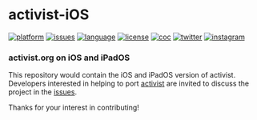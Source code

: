# activist-iOS

[![platform](https://img.shields.io/badge/iOS%20│%20iPadOS-999999.svg?logo=apple&logoColor=ffffff)](https://github.com/activist-org/activist-iOS)
[![issues](https://img.shields.io/github/issues/activist-org/activist-iOS?label=%20&logo=github)](https://github.com/activist-org/activist-iOS/issues)
[![language](https://img.shields.io/badge/Swift%205-F0513C.svg?logo=swift&logoColor=ffffff)](https://github.com/activist-org/activist-iOS/blob/main/CONTRIBUTING.md)
[![license](https://img.shields.io/github/license/activist-org/activist-iOS.svg?label=%20)](https://github.com/activist-org/activist-iOS/blob/main/LICENSE.txt)
[![coc](https://img.shields.io/badge/Contributor%20Covenant-ff69b4.svg)](https://github.com/activist-org/activist-iOS/blob/main/.github/CODE_OF_CONDUCT.md)
[![twitter](https://img.shields.io/badge/Twitter-1DA1F2.svg?logo=twitter&logoColor=ffffff)](https://twitter.com/activist_org)
[![instagram](https://img.shields.io/badge/Instagram-8134AF.svg?logo=instagram&logoColor=ffffff)](https://instagram.com/activist_org)

### activist.org on iOS and iPadOS

This repository would contain the iOS and iPadOS version of activist. Developers interested in helping to port [activist](https://github.com/activist-org/activist) are invited to discuss the project in the [issues](https://github.com/activist-org/activist-iOS/issues).

Thanks for your interest in contributing!
